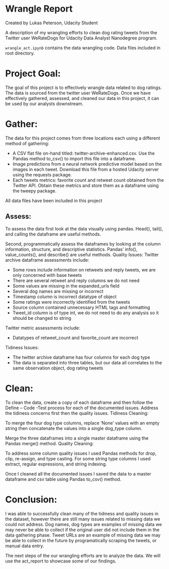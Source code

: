 # Wrangle Report

Created by Lukas Peterson, Udacity Student

A description of my wrangling efforts to clean dog rating tweets from the Twitter user WeRateDogs for Udacity Data Analyst Nanodegree program. 

`wrangle_act.ipynb` contains the data wrangling code. Data files included in root directory.

# Project Goal:

The goal of this project is to effectively wrangle data related to dog ratings. The data is sourced from the twitter user WeRateDogs. Once we have effectively gathered, assessed, and cleaned our data in this project, it can be used by our analysts downstream.

# Gather:

The data for this project comes from three locations each using a different method of gathering:

- A CSV flat file on-hand titled: twitter-archive-enhanced.csv. Use the Pandas method to_csv() to import this file into a dataframe.
- Image predictions from a neural network predictive model based on the images in each tweet. Download this file from a hosted Udacity server using the requests package.
- Each tweets metrics: favorite count and retweet count obtained from the Twitter API. Obtain these metrics and store them as a dataframe using the tweepy package.

All data files have been included in this project

## Assess:

To assess the data first look at the data visually using pandas. Head(), tail(), and calling the dataframe are useful methods.

Second, programmatically assess the dataframes by looking at the column information, structure, and descriptive statistics. Pandas’ info(), value_counts(), and describe() are useful methods.
Quality Issues:
Twitter archive dataframe assessments include:

  - Some rows include information on retweets and reply tweets, we are only concerned with base tweets
  - There are several retweet and reply columns we do not need
  - Some values are missing in the expanded_urls field
  - Several dog names are missing or incorrect
  - Timestamp column is incorrect datatype of object
  - Some ratings were incorrectly identified from the tweets
  - Source column contained unnecessary HTML tags and formatting
  - Tweet_id column is of type int, we do not need to do any analysis so it should be changed to string

Twitter metric assessments include:

  - Datatypes of retweet_count and favorite_count are incorrect

Tidiness Issues:

  - The twitter archive dataframe has four columns for each dog type
  - The data is separated into three tables, but our data all correlates to the same observation object, dog rating tweets

# Clean:

To clean the data, create a copy of each dataframe and then follow the Define – Code -Test process for each of the documented issues. Address the tidiness concerns first then the quality issues.
Tidiness Cleaning:

To merge the four dog type columns, replace ‘None’ values with an empty string then concatenate the values into a single dog_type column.

Merge the three dataframes into a single master dataframe using the Pandas merge() method.
Quality Cleaning:

To address some column quality issues I used Pandas methods for drop, clip, re-assign, and type casting. For some string type columns I used extract, regular expressions, and string indexing.

Once I cleaned all the documented issues I saved the data to a master dataframe and csv table using Pandas to_csv() method.

# Conclusion:

I was able to successfully clean many of the tidiness and quality issues in the dataset, however there are still many issues related to missing data we could not address. Dog names, dog types are examples of missing data we may never be able to collect if the original user did not include them in the data gathering phase. Tweet URLs are an example of missing data we may be able to collect in the future by programatically scraping the tweets, or manual data entry.

The next steps of the our wrangling efforts are to analyze the data. We will use the act_report to showcase some of our findings.
